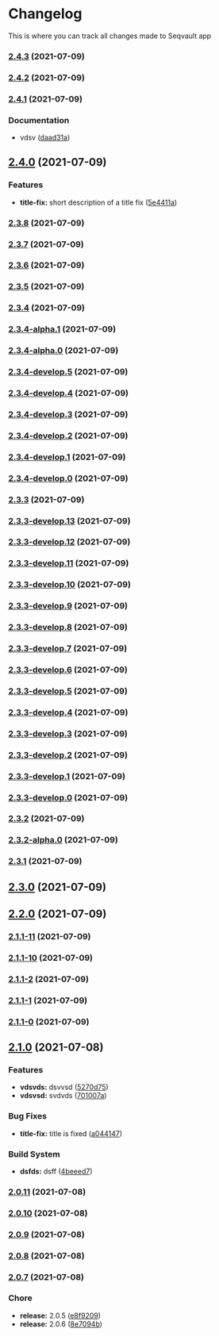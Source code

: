 # Changelog 
 This is where you can track all changes made to Seqvault app
### [2.4.3](https://google.com) (2021-07-09)

### [2.4.2](https://google.com) (2021-07-09)

### [2.4.1](https://google.com) (2021-07-09)


### Documentation

* vdsv ([daad31a](https://google.com))

## [2.4.0](https://google.com) (2021-07-09)


### Features

* **title-fix:** short description of a title fix ([5e4411a](https://google.com))

### [2.3.8](https://google.com) (2021-07-09)

### [2.3.7](https://bitbucket.org) (2021-07-09)

### [2.3.6](https://bitbucket.org) (2021-07-09)

### [2.3.5](https://bitbucket.org) (2021-07-09)

### [2.3.4](https://bitbucket.org) (2021-07-09)

### [2.3.4-alpha.1](https://bitbucket.org) (2021-07-09)

### [2.3.4-alpha.0](https://bitbucket.org) (2021-07-09)

### [2.3.4-develop.5](https://bitbucket.org) (2021-07-09)

### [2.3.4-develop.4](-) (2021-07-09)

### [2.3.4-develop.3](https://bitbucket.org/eajazi/cra-typescript-iolap-boilerplate/compare/v2.3.4-develop.2...v2.3.4-develop.3) (2021-07-09)

### [2.3.4-develop.2](https://bitbucket.org/eajazi/cra-typescript-iolap-boilerplate/compare/v2.3.4-develop.1...v2.3.4-develop.2) (2021-07-09)

### [2.3.4-develop.1](https://bitbucket.org/eajazi/cra-typescript-iolap-boilerplate/compare/v2.3.4-develop.0...v2.3.4-develop.1) (2021-07-09)

### [2.3.4-develop.0](-) (2021-07-09)

### [2.3.3](-) (2021-07-09)

### [2.3.3-develop.13](-) (2021-07-09)

### [2.3.3-develop.12](-) (2021-07-09)

### [2.3.3-develop.11](-) (2021-07-09)

### [2.3.3-develop.10](-) (2021-07-09)

### [2.3.3-develop.9](-) (2021-07-09)

### [2.3.3-develop.8](-) (2021-07-09)

### [2.3.3-develop.7](https://bitbucket.org/eajazi/cra-typescript-iolap-boilerplate/compare/v2.3.3-develop.6...v2.3.3-develop.7) (2021-07-09)

### [2.3.3-develop.6](https://bitbucket.org/eajazi/cra-typescript-iolap-boilerplate/compare/v2.3.3-develop.5...v2.3.3-develop.6) (2021-07-09)

### [2.3.3-develop.5](jabuka) (2021-07-09)

### [2.3.3-develop.4](https://bitbucket.org/eajazi/cra-typescript-iolap-boilerplate/compare/v2.3.3-develop.3...v2.3.3-develop.4) (2021-07-09)

### [2.3.3-develop.3](https://bitbucket.org/eajazi/cra-typescript-iolap-boilerplate/compare/v2.3.3-develop.2...v2.3.3-develop.3) (2021-07-09)

### [2.3.3-develop.2](https://bitbucket.org/eajazi/cra-typescript-iolap-boilerplate/compare/v2.3.3-develop.1...v2.3.3-develop.2) (2021-07-09)

### [2.3.3-develop.1](https://bitbucket.org/eajazi/cra-typescript-iolap-boilerplate/compare/v2.3.3-develop.0...v2.3.3-develop.1) (2021-07-09)

### [2.3.3-develop.0](https://bitbucket.org/eajazi/cra-typescript-iolap-boilerplate/compare/v2.3.2...v2.3.3-develop.0) (2021-07-09)

### [2.3.2](https://bitbucket.org/eajazi/cra-typescript-iolap-boilerplate/compare/v2.3.2-alpha.0...v2.3.2) (2021-07-09)

### [2.3.2-alpha.0](https://bitbucket.org/eajazi/cra-typescript-iolap-boilerplate/compare/v2.3.1...v2.3.2-alpha.0) (2021-07-09)

### [2.3.1](https://bitbucket.org/eajazi/cra-typescript-iolap-boilerplate/compare/v2.3.0...v2.3.1) (2021-07-09)

## [2.3.0](https://bitbucket.org/eajazi/cra-typescript-iolap-boilerplate/compare/v2.2.0...v2.3.0) (2021-07-09)

## [2.2.0](https://bitbucket.org/eajazi/cra-typescript-iolap-boilerplate/compare/v2.1.1-11...v2.2.0) (2021-07-09)

### [2.1.1-11](https://bitbucket.org/eajazi/cra-typescript-iolap-boilerplate/compare/v2.1.1-10...v2.1.1-11) (2021-07-09)

### [2.1.1-10](https://bitbucket.org/eajazi/cra-typescript-iolap-boilerplate/compare/v2.1.1-2...v2.1.1-10) (2021-07-09)

### [2.1.1-2](https://bitbucket.org/eajazi/cra-typescript-iolap-boilerplate/compare/v2.1.1-1...v2.1.1-2) (2021-07-09)

### [2.1.1-1](https://bitbucket.org/eajazi/cra-typescript-iolap-boilerplate/compare/v2.1.1-0...v2.1.1-1) (2021-07-09)

### [2.1.1-0](https://bitbucket.org/eajazi/cra-typescript-iolap-boilerplate/compare/v2.1.0...v2.1.1-0) (2021-07-09)

## [2.1.0](https://bitbucket.org/eajazi/cra-typescript-iolap-boilerplate/compare/v2.0.11...v2.1.0) (2021-07-08)


### Features

* **vdsvds:** dsvvsd ([5270d75](https://bitbucket.org/eajazi/cra-typescript-iolap-boilerplate/commit/5270d755216720464a39658ff611630ca415e07a))
* **vdsvsd:** svdvds ([701007a](https://bitbucket.org/eajazi/cra-typescript-iolap-boilerplate/commit/701007a1c1576a4845c5846be6f5e607f80d3acd))


### Bug Fixes

* **title-fix:** title is fixed ([a044147](https://bitbucket.org/eajazi/cra-typescript-iolap-boilerplate/commit/a044147703dac72cf6879803f040586f32878ce5))


### Build System

* **dsfds:** dsff ([4beeed7](https://bitbucket.org/eajazi/cra-typescript-iolap-boilerplate/commit/4beeed7cb08e7a942302a9fa732f6c1beda2c348))

### [2.0.11](https://bitbucket.org/eajazi/cra-typescript-iolap-boilerplate/compare/v2.0.10...v2.0.11) (2021-07-08)

### [2.0.10](https://bitbucket.org/eajazi/cra-typescript-iolap-boilerplate/compare/v2.0.9...v2.0.10) (2021-07-08)

### [2.0.9](https://bitbucket.org/eajazi/cra-typescript-iolap-boilerplate/compare/v2.0.8...v2.0.9) (2021-07-08)

### [2.0.8](https://bitbucket.org/eajazi/cra-typescript-iolap-boilerplate/compare/v2.0.7...v2.0.8) (2021-07-08)

### [2.0.7](https://bitbucket.org/eajazi/cra-typescript-iolap-boilerplate/compare/v1.0.3...v2.0.7) (2021-07-08)


### Chore

* **release:** 2.0.5 ([e8f9209](https://bitbucket.org/eajazi/cra-typescript-iolap-boilerplate/commit/e8f9209014fe24656ff390e08c7509793946e18c))
* **release:** 2.0.6 ([8e7094b](https://bitbucket.org/eajazi/cra-typescript-iolap-boilerplate/commit/8e7094b7debd8946809f91089b4c04ae36a82051))
